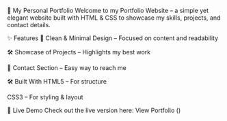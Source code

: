 🌟 My Personal Portfolio
Welcome to my Portfolio Website – a simple yet elegant website built with HTML & CSS to showcase my skills, projects, and contact details.

✨ Features
🎨 Clean & Minimal Design – Focused on content and readability

🛠 Showcase of Projects – Highlights my best work

📧 Contact Section – Easy way to reach me

🛠 Built With
HTML5 – For structure

CSS3 – For styling & layout

🚀 Live Demo
Check out the live version here: View Portfolio ()

